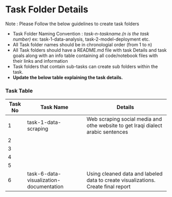 # Task Folder Details

Note : Please Follow the below guidelines to create task folders
- Task Folder Naming Convention : _task-n-taskname.(n is the task number)_  ex: task-1-data-analysis, task-2-model-deployment etc.
- All Task folder names should be in chronologial order (from 1 to n)
- All Task folders should have a README.md file with task Details and task goals along with an info table containing all code/notebook files with their links and information
- Task folders that contain sub-tasks can create sub folders within the task.
- __Update the below table explaining the task details.__

### Task Table

| Task No| Task Name | Details |
|-|-|-|
|1|task-1-data-scraping|Web scraping social media and othe website to get Iraqi dialect arabic sentences|
|2|         |         |
|3|         |         |
|4|         |         |
|5|         |         |
|6|task-6-data-visualization-documentation|Using cleaned data and labeled data to create visualizations. Create final report|
